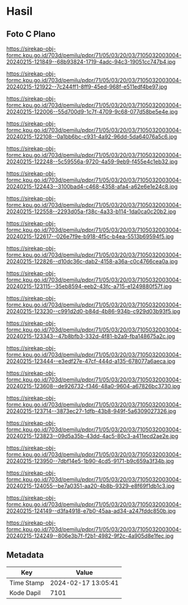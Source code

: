 # Hasil

## Foto C Plano

https://sirekap-obj-formc.kpu.go.id/703d/pemilu/pdpr/71/05/03/20/03/7105032003004-20240215-121849--68b93824-1719-4adc-94c3-19051cc747b4.jpg

https://sirekap-obj-formc.kpu.go.id/703d/pemilu/pdpr/71/05/03/20/03/7105032003004-20240215-121922--7c244ff1-8ff9-45ed-968f-e511edf4be97.jpg

https://sirekap-obj-formc.kpu.go.id/703d/pemilu/pdpr/71/05/03/20/03/7105032003004-20240215-122006--55d700d9-1c7f-4709-9c68-077d58be5e4e.jpg

https://sirekap-obj-formc.kpu.go.id/703d/pemilu/pdpr/71/05/03/20/03/7105032003004-20240215-122108--0a1bb6bc-c931-4a92-96dd-5da64076a5c6.jpg

https://sirekap-obj-formc.kpu.go.id/703d/pemilu/pdpr/71/05/03/20/03/7105032003004-20240215-122248--5c59556a-9720-4a59-9eb9-f455e4c1eb32.jpg

https://sirekap-obj-formc.kpu.go.id/703d/pemilu/pdpr/71/05/03/20/03/7105032003004-20240215-122443--3100bad4-c468-4358-afa4-a62e6e1e24c8.jpg

https://sirekap-obj-formc.kpu.go.id/703d/pemilu/pdpr/71/05/03/20/03/7105032003004-20240215-122558--2293d05a-f38c-4a33-b114-1da0ca0c20b2.jpg

https://sirekap-obj-formc.kpu.go.id/703d/pemilu/pdpr/71/05/03/20/03/7105032003004-20240215-122617--026e7f9e-b918-4f5c-b4ea-5513b69594f5.jpg

https://sirekap-obj-formc.kpu.go.id/703d/pemilu/pdpr/71/05/03/20/03/7105032003004-20240215-122826--d10dc36c-dab2-4158-a36a-c0c4766cea0a.jpg

https://sirekap-obj-formc.kpu.go.id/703d/pemilu/pdpr/71/05/03/20/03/7105032003004-20240215-123115--35eb8594-eeb2-43fc-a715-e1249880f57f.jpg

https://sirekap-obj-formc.kpu.go.id/703d/pemilu/pdpr/71/05/03/20/03/7105032003004-20240215-123230--c991d2d0-b84d-4b86-934b-c929d03b93f5.jpg

https://sirekap-obj-formc.kpu.go.id/703d/pemilu/pdpr/71/05/03/20/03/7105032003004-20240215-123343--47b8bfb3-332d-4f81-b2a9-fba148675a2c.jpg

https://sirekap-obj-formc.kpu.go.id/703d/pemilu/pdpr/71/05/03/20/03/7105032003004-20240215-123444--e3edf27e-47cf-444d-a135-678077a6aeca.jpg

https://sirekap-obj-formc.kpu.go.id/703d/pemilu/pdpr/71/05/03/20/03/7105032003004-20240215-123608--de926732-f346-48a0-9604-a67826bc3730.jpg

https://sirekap-obj-formc.kpu.go.id/703d/pemilu/pdpr/71/05/03/20/03/7105032003004-20240215-123714--3873ec27-1dfb-43b8-949f-5a6309027326.jpg

https://sirekap-obj-formc.kpu.go.id/703d/pemilu/pdpr/71/05/03/20/03/7105032003004-20240215-123823--09d5a35b-43dd-4ac5-80c3-a411ecd2ae2e.jpg

https://sirekap-obj-formc.kpu.go.id/703d/pemilu/pdpr/71/05/03/20/03/7105032003004-20240215-123950--7dbf14e5-1b90-4cd5-9171-b9c659a3f34b.jpg

https://sirekap-obj-formc.kpu.go.id/703d/pemilu/pdpr/71/05/03/20/03/7105032003004-20240215-124055--be7a0351-aa20-4b8b-9329-e8f69f1db1c3.jpg

https://sirekap-obj-formc.kpu.go.id/703d/pemilu/pdpr/71/05/03/20/03/7105032003004-20240215-124149--d3fa4918-e7b0-45aa-ad34-a247fddc850b.jpg

https://sirekap-obj-formc.kpu.go.id/703d/pemilu/pdpr/71/05/03/20/03/7105032003004-20240215-124249--806e3b7f-f2b1-4982-9f2c-4a905d8e1fec.jpg


## Metadata

| Key        | Value               |
| ---------- | ------------------- |
| Time Stamp | 2024-02-17 13:05:41 |
| Kode Dapil | 7101                |



